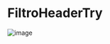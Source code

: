 # FiltroHeaderTry

![image](https://user-images.githubusercontent.com/46979543/113805250-d18a0680-9725-11eb-8210-ba44160ba326.png)
